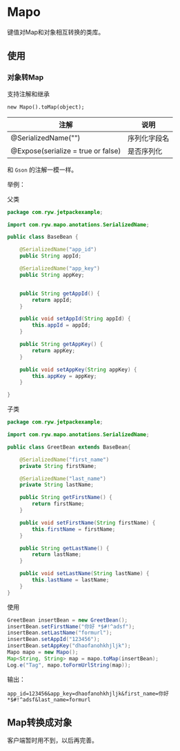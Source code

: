 # Mapo 

键值对Map和对象相互转换的类库。

## 使用

### 对象转Map

支持注解和继承

```
new Mapo().toMap(object);
```

| 注解 | 说明 |
|---|---|
| @SerializedName("") | 序列化字段名 |
| @Expose(serialize = true or false) | 是否序列化 |

和 `Gson` 的注解一模一样。

举例：

父类

```java
package com.ryw.jetpackexample;

import com.ryw.mapo.anotations.SerializedName;

public class BaseBean {

    @SerializedName("app_id")
    public String appId;

    @SerializedName("app_key")
    public String appKey;


    public String getAppId() {
        return appId;
    }

    public void setAppId(String appId) {
        this.appId = appId;
    }

    public String getAppKey() {
        return appKey;
    }

    public void setAppKey(String appKey) {
        this.appKey = appKey;
    }

}

```

子类

```java
package com.ryw.jetpackexample;

import com.ryw.mapo.anotations.SerializedName;

public class GreetBean extends BaseBean{

    @SerializedName("first_name")
    private String firstName;

    @SerializedName("last_name")
    private String lastName;

    public String getFirstName() {
        return firstName;
    }

    public void setFirstName(String firstName) {
        this.firstName = firstName;
    }

    public String getLastName() {
        return lastName;
    }

    public void setLastName(String lastName) {
        this.lastName = lastName;
    }
}

```

使用

```java
GreetBean insertBean = new GreetBean();
insertBean.setFirstName("你好 *$#!^adsf");
insertBean.setLastName("formurl");
insertBean.setAppId("123456");
insertBean.setAppKey("dhaofanohkhjljk");
Mapo mapo = new Mapo();
Map<String, String> map = mapo.toMap(insertBean);
Log.e("Tag", mapo.toFormUrlString(map));
```

输出：

```
app_id=123456&app_key=dhaofanohkhjljk&first_name=你好 *$#!^adsf&last_name=formurl
```

##  Map转换成对象

客户端暂时用不到，以后再完善。
